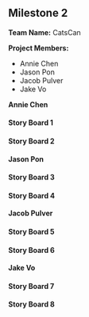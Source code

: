 ## Milestone 2

**Team Name:** CatsCan

**Project Members:**
* Annie Chen
* Jason Pon
* Jacob Pulver
* Jake Vo

**Annie Chen**
#### Story Board 1

#### Story Board 2


**Jason Pon**
#### Story Board 3

#### Story Board 4


**Jacob Pulver**
#### Story Board 5

#### Story Board 6


**Jake Vo**
#### Story Board 7

#### Story Board 8
